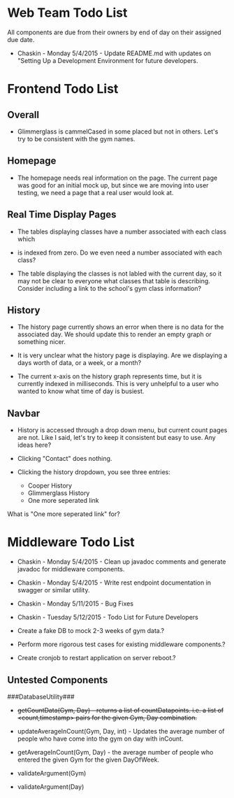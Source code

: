 Web Team Todo List
==================
All components are due from their owners by end of day on their assigned due
date.
- Chaskin - Monday 5/4/2015 - Update README.md with updates on "Setting Up a
Development Environment for future developers.

Frontend Todo List
=============
Overall
-------
- Glimmerglass is cammelCased in some placed but not in others.  Let's try to be
consistent with the gym names.


Homepage
--------
- The homepage needs real information on the page.
The current page was good for an initial mock up, but since we are moving into
user testing, we need a page that a real user would look at.

Real Time Display Pages
-----------------------
- The tables displaying classes have a number associated with each class which
- is indexed from zero.  Do we even need a number associated with each class?

- The table displaying the classes is not labled with the current day, so it
may not be clear to everyone what classes that table is describing.  Consider
including a link to the school's gym class information?

History
-------
- The history page currently shows an error when there is no data for the
associated day.  We should update this to render an empty graph or something
nicer.

- It is very unclear what the history page is displaying.  Are we displaying a
days worth of data, or a week, or a month?

- The current x-axis on the history graph represents time, but it is currently
indexed in milliseconds.  This is very unhelpful to a user who wanted to know
what time of day is busiest.

Navbar
------
- History is accessed through a drop down menu, but current count pages are not.
Like I said, let's try to keep it consistent but easy to use.  Any ideas here?

- Clicking "Contact" does nothing.

- Clicking the history dropdown, you see three entries:
  - Cooper History
  - Glimmerglass History
  - One more seperated link

What is "One more seperated link" for?

Middleware Todo List
====================
- Chaskin - Monday 5/4/2015 - Clean up javadoc comments and generate javadoc
for middleware components.
- Chaskin - Monday 5/4/2015 - Write rest endpoint documentation in swagger or similar utility.
- Chaskin - Monday 5/11/2015 - Bug Fixes
- Chaskin - Tuesday 5/12/2015 - Todo List for Future Developers

- Create a fake DB to mock 2-3 weeks of gym data.?
- Perform more rigorous test cases for existing middleware components.?
- Create cronjob to restart application on server reboot.?

Untested Components
-------------------

###DatabaseUtility###

- ~~getCountData(Gym, Day) - returns a list of countDatapoints. i.e. a list of <count,timestamp> pairs for the given Gym, Day combination.~~

- updateAverageInCount(Gym, Day, int) - Updates the average number of people who have come into the gym on day with inCount.

- getAverageInCount(Gym, Day) - the average number of people who entered the given Gym for the given DayOfWeek.

- validateArgument(Gym)

- validateArgument(Day)
